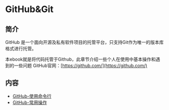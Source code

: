 # GitHub&Git
## 简介
GitHub 是一个面向开源及私有软件项目的托管平台，只支持Git作为唯一的版本库格式进行托管。

本ebook就是将代码托管于Github，此章节介绍一些个人在使用中基本操作和遇到的一些问题
GitHub官网：[https://github.com/](https://github.com/)
## 内容
- [GitHub-使用命令行](https://bond-huang.github.io/huang/10-Git/01-GitHub&Git/01-GitHub%E4%BD%BF%E7%94%A8%E5%91%BD%E4%BB%A4%E8%A1%8C.html)
- [GitHub-常用操作](https://bond-huang.github.io/huang/10-Git/01-GitHub&Git/02-GitHub%E5%B8%B8%E7%94%A8%E6%93%8D%E4%BD%9C.html)
